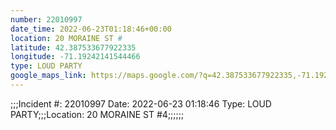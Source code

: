 ```yaml
---
number: 22010997
date_time: 2022-06-23T01:18:46+00:00
location: 20 MORAINE ST #
latitude: 42.387533677922335
longitude: -71.19242141544466
type: LOUD PARTY
google_maps_link: https://maps.google.com/?q=42.387533677922335,-71.19242141544466
---
```


;;;Incident #: 22010997  Date: 2022-06-23 01:18:46   Type: LOUD PARTY;;;Location: 20 MORAINE ST #4;;;;;;
